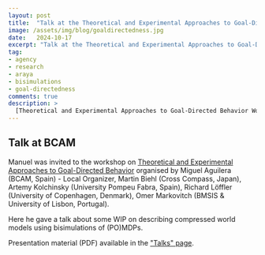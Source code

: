 ```yaml
---
layout: post
title:  "Talk at the Theoretical and Experimental Approaches to Goal-Directed Behavior Workshop"
image: /assets/img/blog/goaldirectedness.jpg
date:   2024-10-17
excerpt: "Talk at the Theoretical and Experimental Approaches to Goal-Directed Behavior Workshop"
tag:
- agency
- research
- araya
- bisimulations
- goal-directedness
comments: true
description: >
  [Theoretical and Experimental Approaches to Goal-Directed Behavior Workshop](https://www.bcamath.org/en/news-events/news/bcam-hosted-workshop-theoretical-and-experimental-approaches-goal-directed).
---
```



## Talk at BCAM
Manuel was invited to the workshop on [Theoretical and Experimental Approaches to Goal-Directed Behavior](https://www.bcamath.org/en/news-events/news/bcam-hosted-workshop-theoretical-and-experimental-approaches-goal-directed) organised by Miguel Aguilera (BCAM, Spain) - Local Organizer, Martin Biehl (Cross Compass, Japan), Artemy Kolchinsky (University Pompeu Fabra, Spain), Richard Löffler (University of Copenhagen, Denmark), Omer Markovitch (BMSIS & University of Lisbon, Portugal).

Here he gave a talk about some WIP on describing compressed world models using bisimulations of (PO)MDPs.

Presentation material (PDF) available in the ["Talks" page](/research/presentations).